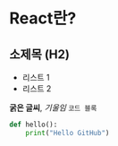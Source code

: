 # React란?
## 소제목 (H2)

- 리스트 1
- 리스트 2

**굵은 글씨**, *기울임*
`코드 블록`  
```python
def hello():
    print("Hello GitHub")
